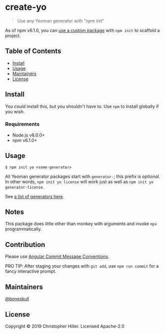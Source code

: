 # create-yo

> Use any Yeoman generator with "npm init"

As of npm v6.1.0, you can [use a custom package](https://github.com/npm/npm/pull/20403) with `npm init` to scaffold a project.

## Table of Contents

- [Install](#install)
- [Usage](#usage)
- [Maintainers](#maintainers)
- [License](#license)

## Install

You _could_ install this, but you shouldn't have to. Use `npm` to install globally if you wish.

### Requirements

- Node.js v8.0.0+
- npm v6.1.0+

## Usage

```shell
$ npm init yo <some-generator>
```

All Yeoman generator packages start with `generator-`; this prefix is _optional_. In other words, `npm init yo license` will work just as well as `npm init yo generator-license`.

See [a list of generators here](http://yeoman.io/generators/).

## Notes

This package does little other than monkey with arguments and invoke `npx` programmatically.

## Contribution

Please use [Angular Commit Message Conventions](https://github.com/angular/angular.js/blob/master/DEVELOPERS.md#-git-commit-guidelines).

PRO TIP: After staging your changes with `git add`, use `npm run commit` for a fancy interactive prompt.

## Maintainers

[@boneskull](https://github.com/boneskull)

## License

Copyright © 2019 Christopher Hiller. Licensed Apache-2.0
